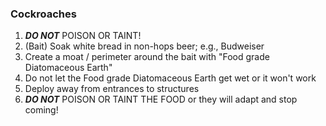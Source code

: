 ### Cockroaches
1) **_DO NOT_** POISON OR TAINT!
2) (Bait) Soak white bread in non-hops beer; e.g., Budweiser
3) Create a moat / perimeter around the bait with "Food grade Diatomaceous Earth"
4) Do not let the Food grade Diatomaceous Earth get wet or it won't work
5) Deploy away from entrances to structures
6) **_DO NOT_** POISON OR TAINT THE FOOD or they will adapt and stop coming!
